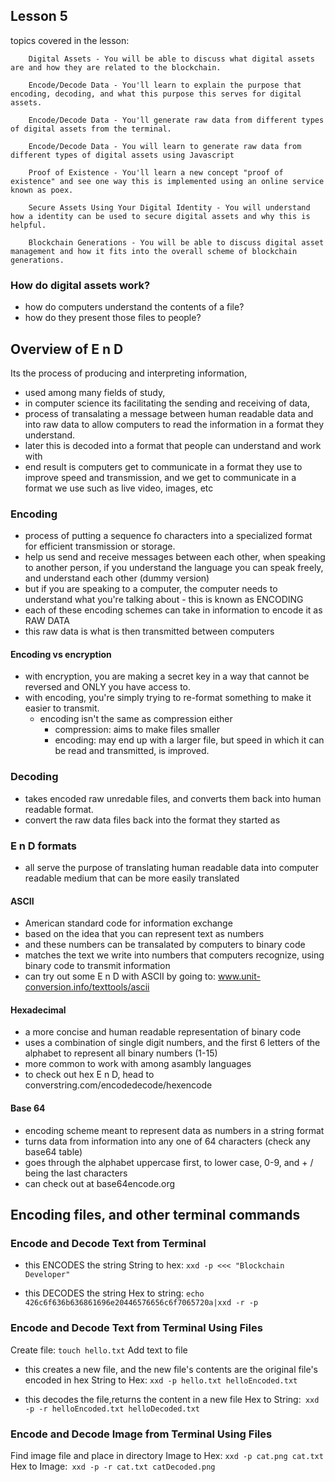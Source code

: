 ## Lesson 5

topics covered in the lesson:
```
	Digital Assets - You will be able to discuss what digital assets are and how they are related to the blockchain.

	Encode/Decode Data - You'll learn to explain the purpose that encoding, decoding, and what this purpose this serves for digital assets.

	Encode/Decode Data - You'll generate raw data from different types of digital assets from the terminal.

	Encode/Decode Data - You will learn to generate raw data from different types of digital assets using Javascript

	Proof of Existence - You'll learn a new concept "proof of existence" and see one way this is implemented using an online service known as poex.

	Secure Assets Using Your Digital Identity - You will understand how a identity can be used to secure digital assets and why this is helpful.
	
	Blockchain Generations - You will be able to discuss digital asset management and how it fits into the overall scheme of blockchain generations.
```
### How do digital assets work?

- how do computers understand the contents of a file?
- how do they present those files to people? 

## Overview of E n D

Its the process of producing and interpreting information, 
- used among many fields of study, 
- in computer science its facilitating the sending and receiving of data, 
- process of transalating a message between human readable data and into raw data to allow computers to read the information in a format they understand.
- later this is decoded into a format that people can understand and work with
- end result is computers get to communicate in a format they use to improve speed and transmission, and we get to communicate in a format we use such as live video, images, etc

### Encoding
- process of putting a sequence fo characters into a specialized format for efficient transmission or storage.
- help us send and receive messages between each other, when speaking to another person, if you understand the language you can speak freely, and understand each other  (dummy version)
- but if you are speaking to a computer, the computer needs to understand what you're talking about - this is known as ENCODING
- each of these encoding schemes can take in information to encode it as RAW DATA
- this raw data is what is then transmitted between computers

#### Encoding vs encryption
- with encryption, you are making a secret key in a way that cannot be reversed and ONLY you have access to.
- with encoding, you're simply trying to re-format something to make it easier to transmit. 
	- encoding isn't the same as compression either
		- compression: aims to make files smaller
		- encoding: may end up with a larger file, but speed in which it can be read and transmitted, is improved.

### Decoding 
- takes encoded raw unredable files, and converts them back into human readable format.
- convert the raw data files back into the format they started as

### E n D formats
- all serve the purpose of translating human readable data into computer readable medium that
can be more easily translated

#### ASCII
- American standard code for information exchange
- based on the idea that you can represent text as numbers
- and these numbers can be transalated by computers to binary code
- matches the text we write into numbers that computers recognize, using binary code to transmit information
- can try out some E n D with ASCII by going to: www.unit-conversion.info/texttools/ascii

#### Hexadecimal
- a more concise and human readable representation of binary code
- uses a combination of single digit numbers, and the first 6 letters of the alphabet to represent all binary numbers (1-15)
- more common to work with among asambly languages
- to check out hex E n D, head to converstring.com/encodedecode/hexencode

#### Base 64
- encoding scheme meant to represent data as numbers in a string format
- turns data from information into any one of 64 characters (check any base64 table)
- goes through the alphabet uppercase first, to lower case, 0-9, and + / being the last characters
- can check out at base64encode.org


## Encoding files, and other terminal commands


### Encode and Decode Text from Terminal

- this ENCODES the string
String to hex: `xxd -p <<< "Blockchain Developer"`

- this DECODES the string
Hex to string: `echo 426c6f636b636861696e20446576656c6f7065720a|xxd -r -p`

### Encode and Decode Text from Terminal Using Files
Create file: `touch hello.txt`
Add text to file

- this creates a new file, and the new file's contents are the original file's encoded in hex 
String to Hex: `xxd -p hello.txt helloEncoded.txt`

- this decodes the file,returns the content in a new file
Hex to String:` xxd -p -r helloEncoded.txt helloDecoded.txt`

### Encode and Decode Image from Terminal Using Files
Find image file and place in directory
Image to Hex: `xxd -p cat.png cat.txt`
Hex to Image:` xxd -p -r cat.txt catDecoded.png`